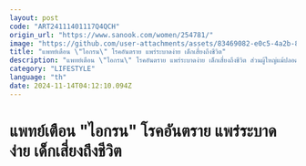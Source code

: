 ```yaml
---
layout: post
code: "ART24111401117Q4QCH"
origin_url: "https://www.sanook.com/women/254781/"
image: "https://github.com/user-attachments/assets/83469082-e0c5-4a2b-8ea1-5d2466bb76ad"
title: "แพทย์เตือน \"ไอกรน\" โรคอันตราย แพร่ระบาดง่าย เด็กเสี่ยงถึงชีวิต"
description: "แพทย์เตือน \"ไอกรน\" โรคอันตราย แพร่ระบาดง่าย เด็กเสี่ยงถึงชีวิต ส่วนผู้ใหญ่แม้ปลอดภัยแค่คือพาหะนำโรค"
category: "LIFESTYLE"
language: "th"
date: 2024-11-14T04:12:10.094Z
---
```


# แพทย์เตือน "ไอกรน" โรคอันตราย แพร่ระบาดง่าย เด็กเสี่ยงถึงชีวิต